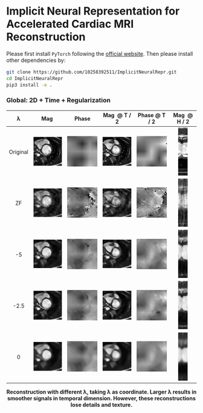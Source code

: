 # Implicit Neural Representation for Accelerated Cardiac MRI Reconstruction

Please first install `PyTorch` following the [official website](https://pytorch.org/). Then please install other 
dependencies by:
```bash
git clone https://github.com/10258392511/ImplicitNeuralRepr.git
cd ImplicitNeuralRepr
pip3 install -e .
```
### Global: 2D + Time + Regularization
<table align="center" id="global-2d-time-reg">
    <tr>
        <th>&lambda;</th>
        <th>Mag<span style="color: white;">.</span></th>
        <th >Phase</th>
        <th>Mag<span style="color: white;">.</span> @ T / 2</th>
        <th>Phase @ T / 2</th>
        <th>Mag<span style="color: white;">.</span> @ H / 2</th>
    </tr>
    <tbody align="center">
        <tr>
            <td>Original</td>
            <td><img src="readme_images/global_2d_time_reg/original/mag.gif" alt="original mag"></td>
            <td><img src="readme_images/global_2d_time_reg/original/phase.gif" alt="original phase"></td>
            <td><img src="readme_images/global_2d_time_reg/original/half_T_mag.png" alt="original mag at half T"></td>
            <td><img src="readme_images/global_2d_time_reg/original/half_T_phase.png" alt="original phase at half T"></td>
            <td><img src="readme_images/global_2d_time_reg/original/half_H_mag.png" alt="original mag at half H"></td>
        </tr>
        <tr>
            <td>ZF</td>
            <td><img src="readme_images/global_2d_time_reg/ZF/mag.gif" alt="ZF mag"></td>
            <td><img src="readme_images/global_2d_time_reg/ZF/phase.gif" alt="ZF phase"></td>
            <td><img src="readme_images/global_2d_time_reg/ZF/half_T_mag.png" alt="ZF mag at half T"></td>
            <td><img src="readme_images/global_2d_time_reg/ZF/half_T_phase.png" alt="ZF phase at half T"></td>
            <td><img src="readme_images/global_2d_time_reg/ZF/half_H_mag.png" alt="ZF mag at half H"></td>
        </tr>
        <tr>
            <td>-5</td>
            <td><img src="readme_images/global_2d_time_reg/lam_-5/mag.gif" alt="lam_-5 mag"></td>
            <td><img src="readme_images/global_2d_time_reg/lam_-5/phase.gif" alt="lam_-5 phase"></td>
            <td><img src="readme_images/global_2d_time_reg/lam_-5/half_T_mag.png" alt="lam_-5 mag at half T"></td>
            <td><img src="readme_images/global_2d_time_reg/lam_-5/half_T_phase.png" alt="lam_-5 phase at half T"></td>
            <td><img src="readme_images/global_2d_time_reg/lam_-5/half_H_mag.png" alt="lam_-5 mag at half H"></td>
        </tr>
        <tr>
            <td>-2.5</td>
            <td><img src="readme_images/global_2d_time_reg/lam_-2_5/mag.gif" alt="lam_-2_5 mag"></td>
            <td><img src="readme_images/global_2d_time_reg/lam_-2_5/phase.gif" alt="lam_-2_5 phase"></td>
            <td><img src="readme_images/global_2d_time_reg/lam_-2_5/half_T_mag.png" alt="lam_-2_5 mag at half T"></td>
            <td><img src="readme_images/global_2d_time_reg/lam_-2_5/half_T_phase.png" alt="lam_-2_5 phase at half T"></td>
            <td><img src="readme_images/global_2d_time_reg/lam_-2_5/half_H_mag.png" alt="lam_-2_5 mag at half H"></td>
        </tr>
        <tr>
            <td>0</td>
            <td><img src="readme_images/global_2d_time_reg/lam_0/mag.gif" alt="lam_0 mag"></td>
            <td><img src="readme_images/global_2d_time_reg/lam_0/phase.gif" alt="lam_0 phase"></td>
            <td><img src="readme_images/global_2d_time_reg/lam_0/half_T_mag.png" alt="lam_0 mag at half T"></td>
            <td><img src="readme_images/global_2d_time_reg/lam_0/half_T_phase.png" alt="lam_0 phase at half T"></td>
            <td><img src="readme_images/global_2d_time_reg/lam_0/half_H_mag.png" alt="original mag at half H"></td>
        </tr>
    </tbody>
</table>

<div align="center">
    <strong>Reconstruction with different &lambda;, taking &lambda; as coordinate.
Larger &lambda; results in smoother signals in temporal dimension. However, these reconstructions lose details and texture.</strong>
</div>
